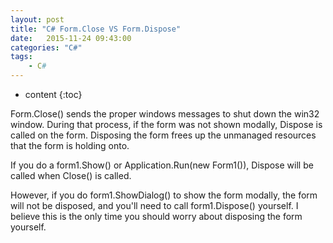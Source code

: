 ```yaml
---
layout: post
title: "C# Form.Close VS Form.Dispose"
date:   2015-11-24 09:43:00 
categories: "C#"
tags: 
    - C#
---
```


* content
{:toc}

Form.Close() sends the proper windows messages to shut down the win32 window. During that process, if the form was not shown modally, Dispose is called on the form. Disposing the form frees up the unmanaged resources that the form is holding onto.     

If you do a form1.Show() or Application.Run(new Form1()), Dispose will be called when Close() is called.     

However, if you do form1.ShowDialog() to show the form modally, the form will not be disposed, and you'll need to call form1.Dispose() yourself. I believe this is the only time you should worry about disposing the form yourself.  